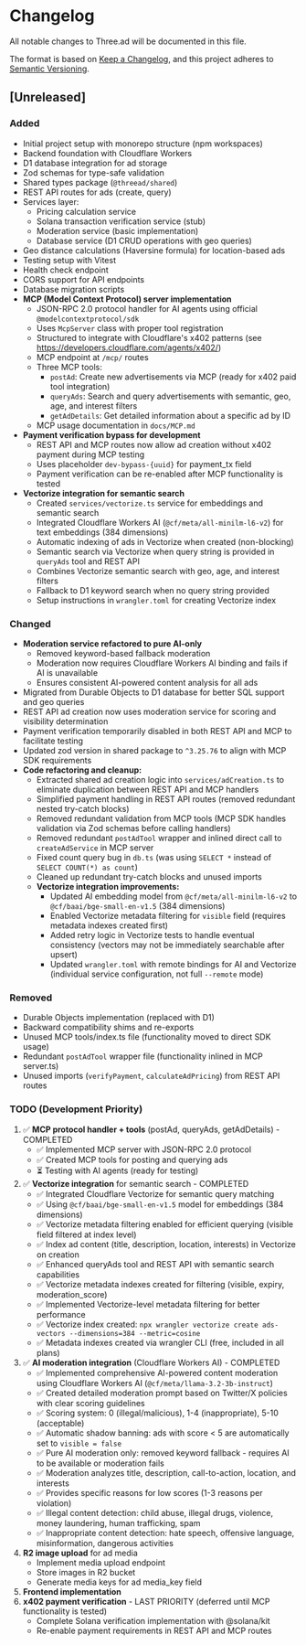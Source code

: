 # Changelog

All notable changes to Three.ad will be documented in this file.

The format is based on [Keep a Changelog](https://keepachangelog.com/en/1.0.0/),
and this project adheres to [Semantic Versioning](https://semver.org/spec/v2.0.0.html).

## [Unreleased]

### Added
- Initial project setup with monorepo structure (npm workspaces)
- Backend foundation with Cloudflare Workers
- D1 database integration for ad storage
- Zod schemas for type-safe validation
- Shared types package (`@threead/shared`)
- REST API routes for ads (create, query)
- Services layer:
  - Pricing calculation service
  - Solana transaction verification service (stub)
  - Moderation service (basic implementation)
  - Database service (D1 CRUD operations with geo queries)
- Geo distance calculations (Haversine formula) for location-based ads
- Testing setup with Vitest
- Health check endpoint
- CORS support for API endpoints
- Database migration scripts
- **MCP (Model Context Protocol) server implementation**
  - JSON-RPC 2.0 protocol handler for AI agents using official `@modelcontextprotocol/sdk`
  - Uses `McpServer` class with proper tool registration
  - Structured to integrate with Cloudflare's x402 patterns (see https://developers.cloudflare.com/agents/x402/)
  - MCP endpoint at `/mcp/` routes
  - Three MCP tools:
    - `postAd`: Create new advertisements via MCP (ready for x402 paid tool integration)
    - `queryAds`: Search and query advertisements with semantic, geo, age, and interest filters
    - `getAdDetails`: Get detailed information about a specific ad by ID
  - MCP usage documentation in `docs/MCP.md`
- **Payment verification bypass for development**
  - REST API and MCP routes now allow ad creation without x402 payment during MCP testing
  - Uses placeholder `dev-bypass-{uuid}` for payment_tx field
  - Payment verification can be re-enabled after MCP functionality is tested
- **Vectorize integration for semantic search**
  - Created `services/vectorize.ts` service for embeddings and semantic search
  - Integrated Cloudflare Workers AI (`@cf/meta/all-minilm-l6-v2`) for text embeddings (384 dimensions)
  - Automatic indexing of ads in Vectorize when created (non-blocking)
  - Semantic search via Vectorize when query string is provided in `queryAds` tool and REST API
  - Combines Vectorize semantic search with geo, age, and interest filters
  - Fallback to D1 keyword search when no query string provided
  - Setup instructions in `wrangler.toml` for creating Vectorize index

### Changed
- **Moderation service refactored to pure AI-only**
  - Removed keyword-based fallback moderation
  - Moderation now requires Cloudflare Workers AI binding and fails if AI is unavailable
  - Ensures consistent AI-powered content analysis for all ads
- Migrated from Durable Objects to D1 database for better SQL support and geo queries
- REST API ad creation now uses moderation service for scoring and visibility determination
- Payment verification temporarily disabled in both REST API and MCP to facilitate testing
- Updated zod version in shared package to `^3.25.76` to align with MCP SDK requirements
- **Code refactoring and cleanup:**
  - Extracted shared ad creation logic into `services/adCreation.ts` to eliminate duplication between REST API and MCP handlers
  - Simplified payment handling in REST API routes (removed redundant nested try-catch blocks)
  - Removed redundant validation from MCP tools (MCP SDK handles validation via Zod schemas before calling handlers)
  - Removed redundant `postAdTool` wrapper and inlined direct call to `createAdService` in MCP server
  - Fixed count query bug in `db.ts` (was using `SELECT *` instead of `SELECT COUNT(*) as count`)
  - Cleaned up redundant try-catch blocks and unused imports
  - **Vectorize integration improvements:**
    - Updated AI embedding model from `@cf/meta/all-minilm-l6-v2` to `@cf/baai/bge-small-en-v1.5` (384 dimensions)
    - Enabled Vectorize metadata filtering for `visible` field (requires metadata indexes created first)
    - Added retry logic in Vectorize tests to handle eventual consistency (vectors may not be immediately searchable after upsert)
    - Updated `wrangler.toml` with remote bindings for AI and Vectorize (individual service configuration, not full `--remote` mode)

### Removed
- Durable Objects implementation (replaced with D1)
- Backward compatibility shims and re-exports
- Unused MCP tools/index.ts file (functionality moved to direct SDK usage)
- Redundant `postAdTool` wrapper file (functionality inlined in MCP server.ts)
- Unused imports (`verifyPayment`, `calculateAdPricing`) from REST API routes

### TODO (Development Priority)
1. ✅ **MCP protocol handler + tools** (postAd, queryAds, getAdDetails) - COMPLETED
   - ✅ Implemented MCP server with JSON-RPC 2.0 protocol
   - ✅ Created MCP tools for posting and querying ads
   - ⏳ Testing with AI agents (ready for testing)
2. ✅ **Vectorize integration** for semantic search - COMPLETED
   - ✅ Integrated Cloudflare Vectorize for semantic query matching
   - ✅ Using `@cf/baai/bge-small-en-v1.5` model for embeddings (384 dimensions)
   - ✅ Vectorize metadata filtering enabled for efficient querying (visible field filtered at index level)
   - ✅ Index ad content (title, description, location, interests) in Vectorize on creation
   - ✅ Enhanced queryAds tool and REST API with semantic search capabilities
   - ✅ Vectorize metadata indexes created for filtering (visible, expiry, moderation_score)
   - ✅ Implemented Vectorize-level metadata filtering for better performance
   - ✅ Vectorize index created: `npx wrangler vectorize create ads-vectors --dimensions=384 --metric=cosine`
   - ✅ Metadata indexes created via wrangler CLI (free, included in all plans)
3. ✅ **AI moderation integration** (Cloudflare Workers AI) - COMPLETED
   - ✅ Implemented comprehensive AI-powered content moderation using Cloudflare Workers AI (`@cf/meta/llama-3.2-3b-instruct`)
   - ✅ Created detailed moderation prompt based on Twitter/X policies with clear scoring guidelines
   - ✅ Scoring system: 0 (illegal/malicious), 1-4 (inappropriate), 5-10 (acceptable)
   - ✅ Automatic shadow banning: ads with score < 5 are automatically set to `visible = false`
   - ✅ Pure AI moderation only: removed keyword fallback - requires AI to be available or moderation fails
   - ✅ Moderation analyzes title, description, call-to-action, location, and interests
   - ✅ Provides specific reasons for low scores (1-3 reasons per violation)
   - ✅ Illegal content detection: child abuse, illegal drugs, violence, money laundering, human trafficking, spam
   - ✅ Inappropriate content detection: hate speech, offensive language, misinformation, dangerous activities
4. **R2 image upload** for ad media
   - Implement media upload endpoint
   - Store images in R2 bucket
   - Generate media keys for ad media_key field
5. **Frontend implementation**
6. **x402 payment verification** - LAST PRIORITY (deferred until MCP functionality is tested)
   - Complete Solana verification implementation with @solana/kit
   - Re-enable payment requirements in REST API and MCP routes


